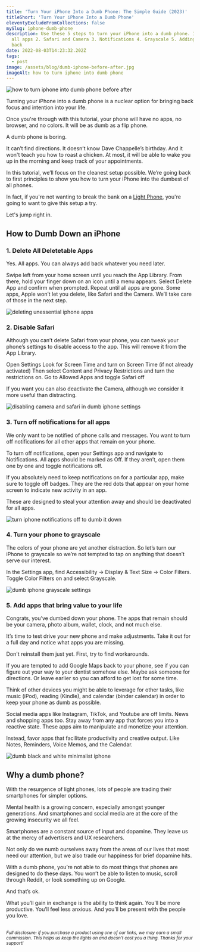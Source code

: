 ```yaml
---
title: 'Turn Your iPhone Into a Dumb Phone: The Simple Guide (2023)'
titleShort: 'Turn Your iPhone Into a Dumb Phone'
eleventyExcludeFromCollections: false
mySlug: iphone-dumb-phone
description: Use these 5 steps to turn your iPhone into a dumb phone. 1. Delete
  all apps 2. Safari and Camera 3. Notifications 4. Grayscale 5. Adding things
  back
date: 2022-08-03T14:23:32.202Z
tags:
  - post
image: /assets/blog/dumb-iphone-before-after.jpg
imageAlt: how to turn iphone into dumb phone
---
```


<img class="img-fw" src="/assets/blog/dumb-iphone-before-after.jpg" alt="how to turn iphone into dumb phone before after">

Turning your iPhone into a dumb phone is a nuclear option for bringing back focus and intention into your life.

Once you're through with this tutorial, your phone will have no apps, no browser, and no colors. It will be as dumb as a flip phone.

A dumb phone is boring.

It can’t find directions. It doesn’t know Dave Chappelle’s birthday. And it won't teach you how to roast a chicken. At most, it will be able to wake you up in the morning and keep track of your appointments.

In this tutorial, we’ll focus on the cleanest setup possible. We’re going back to first principles to show you how to turn your iPhone into the dumbest of all phones.

In fact, if you're not wanting to break the bank on a <a href="https://www.thelightphone.com/products?ref=whatifididnt" target="_blank" rel="noopener noreferrer">Light Phone</a>, you're going to want to give this setup a try.

Let's jump right in.

## How to Dumb Down an iPhone

### 1. Delete All Deletetable Apps

Yes. All apps. You can always add back whatever you need later.

Swipe left from your home screen until you reach the App Library. From there, hold your finger down on an icon until a menu appears. Select Delete App and confirm when prompted. Repeat until all apps are gone. Some apps, Apple won’t let you delete, like Safari and the Camera. We’ll take care of those in the next step.

<img class="img-fw" src="/assets/blog/deleting-apps-iphone.jpg" alt="deleting unessential iphone apps">

### 2. Disable Safari

Although you can’t delete Safari from your phone, you can tweak your phone’s settings to disable access to the app. This will remove it from the App Library.

Open Settings
Look for Screen Time and turn on Screen Time (if not already activated)
Then select Content and Privacy Restrictions and turn the restrictions on.
Go to Allowed Apps and toggle Safari off

If you want you can also deactivate the Camera, although we consider it more useful than distracting.

<img class="img-fw" src="/assets/blog/iphone-delete-safari.jpg" alt="disabling camera and safari in dumb iphone settings">

### 3. Turn off notifications for all apps

We only want to be notified of phone calls and messages. You want to turn off notifications for all other apps that remain on your phone.

To turn off notifications, open your Settings app and navigate to Notifications. All apps should be marked as Off. If they aren’t, open them one by one and toggle notifications off.

If you absolutely need to keep notifications on for a particular app, make sure to toggle off badges. They are the red dots that appear on your home screen to indicate new activity in an app.

These are designed to steal your attention away and should be deactivated for all apps.

<img class="img-fw" src="/assets/blog/disable-iphone-notifications.jpg" alt="turn iphone notifications off to dumb it down">

### 4. Turn your phone to grayscale

The colors of your phone are yet another distraction. So let’s turn our iPhone to grayscale so we’re not tempted to tap on anything that doesn’t serve our interest.

In the Settings app, find Accessibility -> Display & Text Size -> Color Filters.
Toggle Color Filters on and select Grayscale.

<img class="img-fw" src="/assets/blog/iphone-color-filters.jpg" alt="dumb iphone grayscale settings">

### 5. Add apps that bring value to your life

Congrats, you’ve dumbed down your phone. The apps that remain should be your camera, photo album, wallet, clock, and not much else.

It’s time to test drive your new phone and make adjustments. Take it out for a full day and notice what apps you are missing.

Don't reinstall them just yet. First, try to find workarounds.

If you are tempted to add Google Maps back to your phone, see if you can figure out your way to your dentist somehow else. Maybe ask someone for directions. Or leave earlier so you can afford to get lost for some time.

Think of other devices you might be able to leverage for other tasks, like music (iPod), reading (Kindle), and calendar (binder calendar) in order to keep your phone as dumb as possible.

Social media apps like Instagram, TikTok, and Youtube are off limits. News and shopping apps too. Stay away from any app that forces you into a reactive state. These apps aim to manipulate and monetize your attention.

Instead, favor apps that facilitate productivity and creative output. Like Notes, Reminders, Voice Memos, and the Calendar.

<img class="img-fw" src="/assets/blog/dumb-iphone.jpg" alt="dumb black and white minimalist iphone">

## Why a dumb phone?

With the resurgence of light phones, lots of people are trading their smartphones for simpler options.

Mental health is a growing concern, especially amongst younger generations. And smartphones and social media are at the core of the growing insecurity we all feel.

Smartphones are a constant source of input and dopamine. They leave us at the mercy of advertisers and UX researchers.

Not only do we numb ourselves away from the areas of our lives that most need our attention, but we also trade our happiness for brief dopamine hits.

With a dumb phone, you’re not able to do most things that phones are designed to do these days. You won’t be able to listen to music, scroll through Reddit, or look something up on Google.

And that’s ok.

What you’ll gain in exchange is the ability to think again. You’ll be more productive. You’ll feel less anxious. And you’ll be present with the people you love.

<br>
<small>
<em style="color:rgba(var(--clr-black-rgb),0.8";>
Full disclosure: if you purchase a product using one of our links, we may earn a small commission. This helps us keep the lights on and doesn't cost you a thing. Thanks for your support!
</em>
</small>
